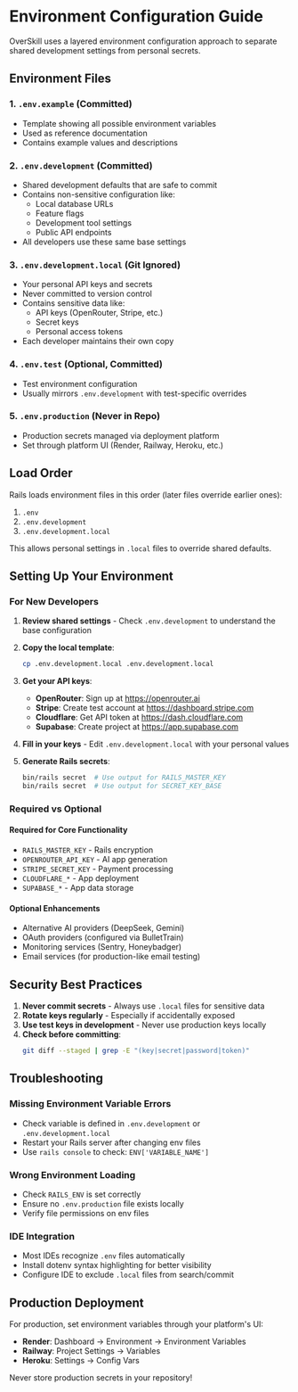# Environment Configuration Guide

OverSkill uses a layered environment configuration approach to separate shared development settings from personal secrets.

## Environment Files

### 1. `.env.example` (Committed)
- Template showing all possible environment variables
- Used as reference documentation
- Contains example values and descriptions

### 2. `.env.development` (Committed)
- Shared development defaults that are safe to commit
- Contains non-sensitive configuration like:
  - Local database URLs
  - Feature flags
  - Development tool settings
  - Public API endpoints
- All developers use these same base settings

### 3. `.env.development.local` (Git Ignored)
- Your personal API keys and secrets
- Never committed to version control
- Contains sensitive data like:
  - API keys (OpenRouter, Stripe, etc.)
  - Secret keys
  - Personal access tokens
- Each developer maintains their own copy

### 4. `.env.test` (Optional, Committed)
- Test environment configuration
- Usually mirrors `.env.development` with test-specific overrides

### 5. `.env.production` (Never in Repo)
- Production secrets managed via deployment platform
- Set through platform UI (Render, Railway, Heroku, etc.)

## Load Order

Rails loads environment files in this order (later files override earlier ones):

1. `.env`
2. `.env.development`
3. `.env.development.local`

This allows personal settings in `.local` files to override shared defaults.

## Setting Up Your Environment

### For New Developers

1. **Review shared settings** - Check `.env.development` to understand the base configuration

2. **Copy the local template**:
   ```bash
   cp .env.development.local .env.development.local
   ```

3. **Get your API keys**:
   - **OpenRouter**: Sign up at https://openrouter.ai
   - **Stripe**: Create test account at https://dashboard.stripe.com
   - **Cloudflare**: Get API token at https://dash.cloudflare.com
   - **Supabase**: Create project at https://app.supabase.com

4. **Fill in your keys** - Edit `.env.development.local` with your personal values

5. **Generate Rails secrets**:
   ```bash
   bin/rails secret  # Use output for RAILS_MASTER_KEY
   bin/rails secret  # Use output for SECRET_KEY_BASE
   ```

### Required vs Optional

#### Required for Core Functionality
- `RAILS_MASTER_KEY` - Rails encryption
- `OPENROUTER_API_KEY` - AI app generation
- `STRIPE_SECRET_KEY` - Payment processing
- `CLOUDFLARE_*` - App deployment
- `SUPABASE_*` - App data storage

#### Optional Enhancements
- Alternative AI providers (DeepSeek, Gemini)
- OAuth providers (configured via BulletTrain)
- Monitoring services (Sentry, Honeybadger)
- Email services (for production-like email testing)

## Security Best Practices

1. **Never commit secrets** - Always use `.local` files for sensitive data
2. **Rotate keys regularly** - Especially if accidentally exposed
3. **Use test keys in development** - Never use production keys locally
4. **Check before committing**:
   ```bash
   git diff --staged | grep -E "(key|secret|password|token)"
   ```

## Troubleshooting

### Missing Environment Variable Errors
- Check variable is defined in `.env.development` or `.env.development.local`
- Restart your Rails server after changing env files
- Use `rails console` to check: `ENV['VARIABLE_NAME']`

### Wrong Environment Loading
- Check `RAILS_ENV` is set correctly
- Ensure no `.env.production` file exists locally
- Verify file permissions on env files

### IDE Integration
- Most IDEs recognize `.env` files automatically
- Install dotenv syntax highlighting for better visibility
- Configure IDE to exclude `.local` files from search/commit

## Production Deployment

For production, set environment variables through your platform's UI:

- **Render**: Dashboard → Environment → Environment Variables
- **Railway**: Project Settings → Variables
- **Heroku**: Settings → Config Vars

Never store production secrets in your repository!